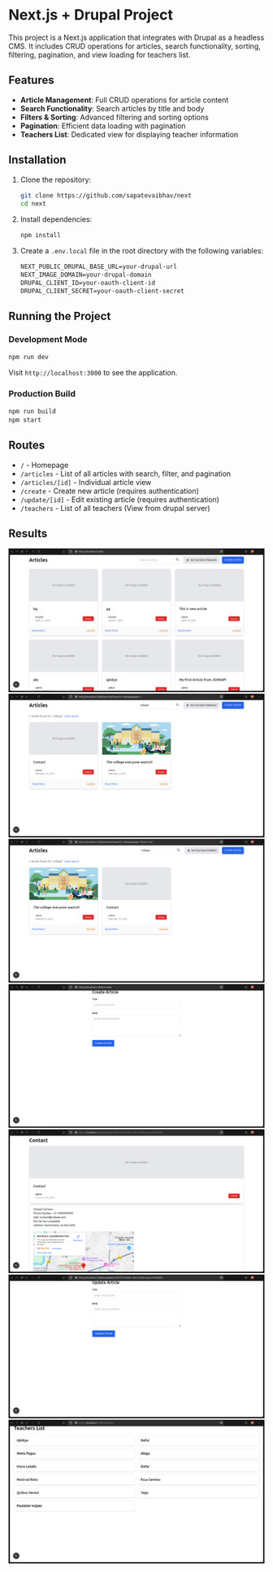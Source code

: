 # Next.js + Drupal Project

This project is a Next.js application that integrates with Drupal as a headless CMS. It includes CRUD operations for articles, search functionality, sorting, filtering, pagination, and view loading for teachers list.

## Features

- **Article Management**: Full CRUD operations for article content
- **Search Functionality**: Search articles by title and body
- **Filters & Sorting**: Advanced filtering and sorting options
- **Pagination**: Efficient data loading with pagination
- **Teachers List**: Dedicated view for displaying teacher information

## Installation

1. Clone the repository:
    ```bash
    git clone https://github.com/sapatevaibhav/next
    cd next
    ```

2. Install dependencies:
    ```bash
    npm install
    ```

3. Create a `.env.local` file in the root directory with the following variables:
    ```
    NEXT_PUBLIC_DRUPAL_BASE_URL=your-drupal-url
    NEXT_IMAGE_DOMAIN=your-drupal-domain
    DRUPAL_CLIENT_ID=your-oauth-client-id
    DRUPAL_CLIENT_SECRET=your-oauth-client-secret
    ```

## Running the Project

### Development Mode

```bash
npm run dev
```

Visit `http://localhost:3000` to see the application.

### Production Build

```bash
npm run build
npm start
```

## Routes

- `/` - Homepage
- `/articles` - List of all articles with search, filter, and pagination
- `/articles/[id]` - Individual article view
- `/create` - Create new article (requires authentication)
- `/update/[id]` - Edit existing article (requires authentication)
- `/teachers` - List of all teachers (View from drupal server)


## Results

![alt text](image.png)
![alt text](image-1.png)
![alt text](image-2.png)
![alt text](image-3.png)
![alt text](image-4.png)
![alt text](image-5.png)
![alt text](image-6.png)
